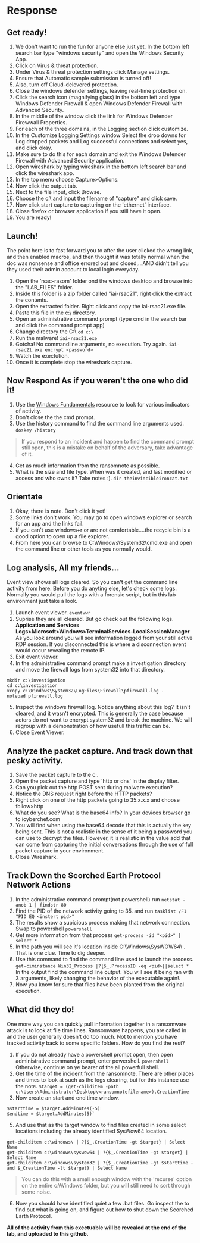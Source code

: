 # Response

## Get ready! 
1. We don't want to run the fun for anyone else just yet. In the bottom left search bar type "windows security" and open the Windows Security App.
2. Click on Virus & threat protection.
3. Under Virus & threat protection settings click Manage settings.
4. Ensure that Automatic sample submission is turned off!
5. Also, turn off Cloud-delevered protection.
6. Close the windows defender settings, leaving real-time protection on.
7. Click the search icon (magnifying glass) in the bottom left and type Windows Defender Firewall & open Windows Defender Firewall with Advanced Security.
8. In the middle of the window click the link for Windows Defender Firewwall Properties.
9. For each of the three domains, in the Logging section click customize. 
10. In the Customize Logging Settings window Select the drop downs for Log dropped packets and Log successful connections and select yes, and click okay.
11. Make sure to do this for each domain and exit the Windows Defender Firewall with Advanced Security application.
12. Open wireshark by typing wireshark in the bottom left search bar and click the wireshark app.
13. In the top menu choose Capture>Options.
14. Now click the output tab.
15. Next to the file input, click Browse.
16. Choose the c:\ and input the filename of "capture" and click save. 
17. Now click start capture to capturing on the 'ethernet' interface.
18. Close firefox or browser application if you still have it open.
19. You are ready!

## Launch!

The point here is to fast forward you to after the user clicked the wrong link, and then enabled macros, and then thought it was totally normal when the doc was nonsense and office errored out and closed,...AND didn't tell you they used their admin account to local login everyday.  

1. Open the 'rsac-rasom' folder ond the windows desktop and browse into the "LAB_FILES" folder.
2. Inside this folder is a zip folder called "iai-rsac21", right click the extract the contents.
3. Open the extracted folder. Right click and copy the iai-rsac21.exe file.
4. Paste this file in the c:\ directory. 
5. Open an administrative command prompt (type cmd in the search bar and click the command prompt app)
6. Change directory the C:\ `cd c:\`
7. Run the malware! `iai-rsac21.exe`
9. Gotcha! No commandline arguments, no execution. Try again. `iai-rsac21.exe encrypt <password>`
10. Watch the exectution. 
11. Once it is complete stop the wireshark capture.

## Now Respond As if you weren't the one who did it!

1. Use the [Windows Fundamentals](windows_fundamentals.md) resource to look for various indicators of activity.
2. Don't close the the cmd prompt. 
3. Use the history command to find the command line arguments used.
```doskey /history```
> If you respond to an incident and happen to find the command prompt still open, this is a mistake on behalf of the adversary, take advantage of it.
4. Get as much information from the ransomnote as possible.
5. What is the size and file type. When was it created, and last modified or access and who owns it? Take notes :).
`dir theinvincibleironcat.txt`


## Orientate

1. Okay, there is note. Don't click it yet!
2. Some links don't work. You may go to open windows explorer or search for an app and the links fail.
3. If you can't use windows+r or are not comfortable....the recycle bin is a good option to open up a file explorer.
4. From here you can browse to C:\Windows\System32\cmd.exe and open the command line or other tools as you normally would.

## Log analysis, All my friends...
Event view shows all logs cleared.  So you can't get the command line activity from here.
Before you do anyting else, let's check some logs.  Normally you would pull the logs with a forensic script, but in this lab environment just take a look.
1. Launch event viewer. `eventvwr`
2. Suprise they are all cleared. But go check out the following logs. **Application and Services Logs>Microsoft>Windows>TerminalServices-LocalSessionManager**  As you look around you will see information logged from your still active RDP session. If you disconnected this is where a disconnection event would occur revealing the remote IP.
3. Exit event viewer.
4. In the administrative command prompt make a investigation directory and move the firewall logs from system32 into that directory.
```
mkdir c:\investigation
cd c:\investigation
xcopy c:\Windows\System32\LogFiles\Firewall\pfirewall.log .
notepad pfirewall.log
```
5. Inspect the windows firewall log. Notice anything about this log? It isn't cleared, and it wasn't encrypted. This is generally the case because actors do not want to encrypt system32 and break the machine. We will regroup with a demonstration of how usefull this traffic can be.
6. Close Event Viewer.

## Analyze the packet capture. And track down that pesky activity.

1. Save the packet capture to the c:\.
2. Open the packet capture and type 'http or dns' in the display filter.
3. Can you pick out the http POST sent during malware execution?
4. Notice the DNS request right before the HTTP packets?
5. Right click on one of the http packets going to 35.x.x.x and choose follow>http
6. What do you see? What is the base64 info? In your devices browser go to icyberchef.com 
7. You will find when using the base64 decode that this is actually the key being sent. This is not a realistic in the sense of it being a password you can use to decrypt the files. However, it is realistic in the value add that can come from capturing the initial conversations through the use of full packet capture in your environment.
8. Close Wireshark.



## Track Down the Scorched Earth Protocol Network Actions

1. In the administrative command prompt(not powershell) run `netstat -anob 1 | findstr 80`
2. Find the PID of the network activity going to 35. and run `tasklist /FI "PID EQ <instert pid>"`
3. The results show a supicious process making that network connection. Swap to powershell `powershell`
4. Get more information from that process  `get-process -id "<pid>" | select *`
5. In the path you will see it's location inside C:\Windows\SysWOW64\ . That is one clue. Time to dig deeper.
6. Use this command to find the command line used to launch the process. `get-ciminstance Win32_Process |?{$_.ProcessID -eq <pid>}|select *` In the output find the command line output. You will see it being ran with 3 arguments, likely changing the behavior of the executable again!.
7. Now you know for sure that files have been planted from the original execution. 

## What did they do!
One more way you can quickly pull information together in a ransomware attack is to look at file time lines. Ransomware happens, you are called in and the user generally doesn't do too much. Not to mention you have tracked activity back to some specific folders. How do you find the rest?

1. If you do not already have a powershell prompt open, then open administrative command prompt, enter powershell. `powershell`  Otherwise, continue on ye bearer of the all powerfull shell.
2. Get the time of the incident from the ransomnote. There are other places and times to look at such as the logs clearing, but for this instance use the note. `$target = (get-childitem -path c:\Users\Administrator\Desktop\<ransomnotefilename>).CreationTime`
3. Now create an start and end time window. 
```
$starttime = $target.AddMinutes(-5)
$endtime = $target.AddMinutes(5)`
```
5. And use that as the target window to find files created in some select locations including the already identified SysWow64 location.
```
get-childitem c:\windows\ | ?{$_.CreationTime -gt $target} | Select Name
get-childitem c:\windows\syswow64 | ?{$_.CreationTime -gt $target} | Select Name
get-childitem c:\windows\system32 | ?{$_.CreationTime -gt $starttime -and $_CreationTime -lt $target} | Select Name
```
> You can do this with a small enough window with the 'recurse' option on the entire c:\Windows folder, but you will still need to sort through some noise.
6. Now you should have identified quiet a few .bat files. Go inspect the to find out what is going on, and figure out how to shut down the Scorched Earth Protocol.

**All of the activity from this exectuable will be revealed at the end of the lab, and uploaded to this github.**


 


